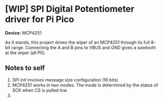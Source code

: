 # [WIP] SPI Digital Potentiometer driver for Pi Pico
**Device:** MCP4251

As it stands, this project drives the wiper of an MCP4251 through its full 8-bit
range. Connecting the A and B pins to VBUS and GND gives a sawtooth at the wiper (all P0).

## Notes to self
1. SPI init involves message size configuration (16 bits)
2. MCP4251 works in two modes. The mode is determined by the status of SCK when CS is pulled low.
3. 